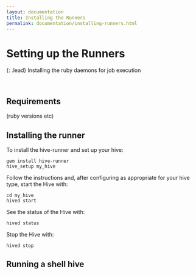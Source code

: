 ```yaml
---
layout: documentation
title: Installing the Runners
permalink: documentation/installing-runners.html
---
```


# Setting up the Runners

{: .lead}
Installing the ruby daemons for job execution

<br />

## Requirements

(ruby versions etc)

## Installing the runner

To install the hive-runner and set up your hive:

    gem install hive-runner
    hive_setup my_hive

Follow the instructions and, after configuring as appropriate for your hive
type, start the Hive with:

    cd my_hive
    hived start

See the status of the Hive with:

    hived status

Stop the Hive with:

    hived stop

## Running a shell hive

